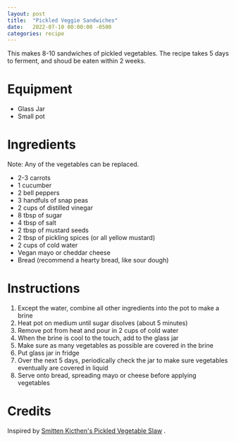 ```yaml
---
layout: post
title:  "Pickled Veggie Sandwiches"
date:   2022-07-10 00:00:00 -0500
categories: recipe
---
```


This makes 8-10 sandwiches of pickled vegetables. The recipe takes 5 days to ferment, and shoud be eaten within 2 weeks.

# Equipment

- Glass Jar
- Small pot

# Ingredients

Note: Any of the vegetables can be replaced.

- 2-3 carrots
- 1 cucumber
- 2 bell peppers
- 3 handfuls of snap peas
- 2 cups of distilled vinegar
- 8 tbsp of sugar
- 4 tbsp of salt
- 2 tbsp of mustard seeds
- 2 tbsp of pickling spices (or all yellow mustard)
- 2 cups of cold water
- Vegan mayo or cheddar cheese
- Bread (recommend a hearty bread, like sour dough)

# Instructions

1. Except the water, combine all other ingredients into the pot to make a brine
1. Heat pot on medium until sugar disolves (about 5 minutes)
1. Remove pot from heat and pour in 2 cups of cold water
1. When the brine is cool to the touch, add to the glass jar
1. Make sure as many vegetables as possible are covered in the brine
1. Put glass jar in fridge
1. Over the next 5 days, periodically check the jar to make sure vegetables eventually are covered in liquid 
1. Serve onto bread, spreading mayo or cheese before applying vegetables

# Credits

Inspired by [Smitten Kicthen's Pickled Vegetable Slaw](https://smittenkitchen.com/2013/06/pickled-vegetable-sandwich-slaw/) .
